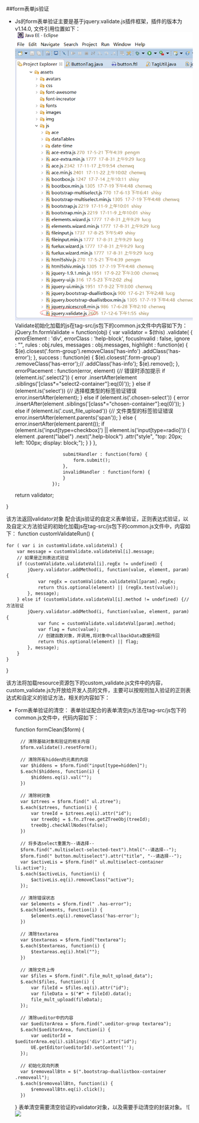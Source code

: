 

##form表单js验证

* Js的form表单验证主要是基于jquery.validate.js插件框架，插件的版本为v1.14.0,
文件引用位置如下：
![](/assets/frontDoc_validate1.png)
Validate初始化加载的js在tag-src/js包下的common.js文件中内容如下为：
	jQuery.fn.formValidate = function(obj) {
	var validator = $(this)
			.validate(
					{
						errorElement : 'div',
						errorClass : 'help-block',
						focusInvalid : false,
						ignore : "",
						rules : obj.rules,
						messages : obj.messages,
						highlight : function(e) {
							$(e).closest('.form-group').removeClass('has-info')
									.addClass('has-error');
						},
						success : function(e) {
							$(e).closest('.form-group')
									.removeClass('has-error');// .addClass('has-info');
							$(e).remove();
						},
						errorPlacement : function(error, element) {// 错误时添加提示
							if (element.is('.select2')) {
								error
										.insertAfter(element
												.siblings('[class*="select2-container"]:eq(0)'));
							} else if (element.is('select')) {// 选择框类型的标签验证错误
								error.insertAfter(element);
							} else if (element.is('.chosen-select')) {
								error
										.insertAfter(element
												.siblings('[class*="chosen-container"]:eq(0)'));
							} else if (element.is('.cust_file_upload')) {// 文件类型的标签验证错误
								error.insertAfter(element.parents('span'));
							} else {
								error.insertAfter(element.parent());
								if (element.is('input[type=checkbox]')
										|| element.is('input[type=radio]')) {
									element
											.parent("label")
											.next(".help-block")
											.attr("style",
													"top: 20px; left: 100px; display: block;");
								}
							}
						},

						submitHandler : function(form) {
							form.submit();
						},
						invalidHandler : function(form) {
						}
					});
	return validator;

}

该方法返回validator对象
配合该js验证的自定义表单验证，正则表达式验证，以及自定义方法验证的初始化加载js在tag-src/js包下的common.js文件中，内容如下：
function customValidateRun() {

	for ( var i in customValidate.validateVal) {
		var message = customValidate.validateVal[i].message;
		// 如果是正则表达式验证
		if (customValidate.validateVal[i].regEx != undefined) {
			jQuery.validator.addMethod(i, function(value, element, param) {
				var regEx = customValidate.validateVal[param].regEx;
				return this.optional(element) || (regEx.test(value));
			}, message);
		} else if (customValidate.validateVal[i].method != undefined) {// 方法验证
			jQuery.validator.addMethod(i, function(value, element, param) {
				var func = customValidate.validateVal[param].method;
				var flag = func(value);
				// 创建函数对象，并调用,将对象中callbackData数据传回
				return this.optional(element) || flag;
			}, message);
		}
	}
}

该方法将加载resource资源包下的custom_validate.js文件中的内容，
custom_validate.js为开放给开发人员的文件，主要可以按规则加入验证的正则表达式和自定义的验证方法，相关的内容如下：


* Form表单验证的清空：
表单验证配合的表单清空js方法在tag-src/js包下的common.js文件中，代码内容如下：


	function formClean($form) {
	
		// 清除基础对象和验证的相关内容
		$form.validate().resetForm();
		
		// 清除所有hidden的元素的内容
		var $hiddens = $form.find("input[type=hidden]");
		$.each($hiddens, function(i) {
			$hiddens.eq(i).val("");
		})
		
		// 清除树对象
		var $ztrees = $form.find(" ul.ztree");
		$.each($ztrees, function(i) {
			var treeId = $ztrees.eq(i).attr("id");
			var treeObj = $.fn.zTree.getZTreeObj(treeId);
			treeObj.checkAllNodes(false);
		})
		
		// 将多选select重置为--请选择--
		$form.find(".multiselect-selected-text").html("--请选择--");
		$form.find(" button.multiselect").attr("title", "--请选择--");
		var $activeLis = $form.find(" ul.multiselect-container li.active");
		$.each($activeLis, function(i) {
			$activeLis.eq(i).removeClass("active");
		});
		
		// 清除错误状态
		var $elements = $form.find(" .has-error");
		$.each($elements, function(i) {
			$elements.eq(i).removeClass('has-error');
		})
		
		// 清除textarea
		var $textareas = $form.find("textarea");
		$.each($textareas, function(i) {
			$textareas.eq(i).html("");
		})
		
		// 清除文件上传
		var $files = $form.find(".file_mult_upload_data");
		$.each($files, function(i) {
			var fileId = $files.eq(i).attr("id");
			var fileData = $("#" + fileId).data();
			file_mult_upload(fileData);
		});
		
		// 清除ueditor中的内容
		var $ueditorArea = $form.find(".ueditor-group textarea");
		$.each($ueditorArea, function(i) {
			var ueditorId = $ueditorArea.eq(i).siblings('div').attr("id");
			UE.getEditor(ueditorId).setContent('');
		});
	
		// 初始化双向列表
		var $removeallBtn = $(".bootstrap-duallistbox-container .removeall");
		$.each($removeallBtn, function(i) {
			$removeallBtn.eq(i).click();
		})
	
	}
表单清空需要清空验证的validator对象，以及需要手动清空的封装对象。
![![](/assets/frontDoc_validate1.pn](/assets/frontDoc_validate2.png)g)